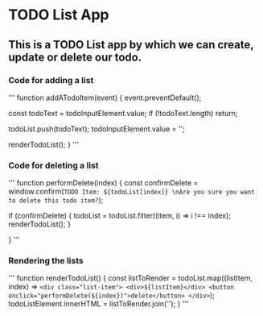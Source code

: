 # TODO List App
## This is a TODO List app by which we can create, update or delete our todo.

### Code for adding a list 

'''
function addATodoItem(event) {
  event.preventDefault();

  const todoText = todoInputElement.value;
  if (!todoText.length) return;

  todoList.push(todoText);
  todoInputElement.value = '';

  renderTodoList();
}
'''

### Code for deleting a list

'''
function performDelete(index) {
  const confirmDelete = window.confirm(`TODO Item: ${todoList[index]} \nAre you sure you want to delete this todo item?`);

  if (confirmDelete) {
    todoList = todoList.filter((item, i) => i !== index);
    renderTodoList();
  }

}
'''

### Rendering the lists

'''
function renderTodoList() {
  const listToRender = todoList.map((listItem, index) => `
      <div class="list-item">
        <div>${listItem}</div>
        <button onclick="performDelete(${index})">delete</button>
      </div>
    `);
  todoListElement.innerHTML = listToRender.join('');
}
'''
